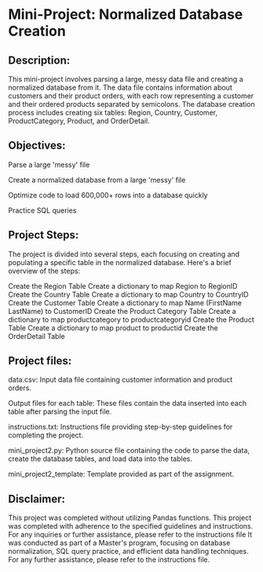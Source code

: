 # Mini-Project: Normalized Database Creation

## Description:
This mini-project involves parsing a large, messy data file and creating a normalized database from it. The data file contains information about customers and their product orders, with each row representing a customer and their ordered products separated by semicolons. The database creation process includes creating six tables: Region, Country, Customer, ProductCategory, Product, and OrderDetail.

## Objectives:
Parse a large 'messy' file

Create a normalized database from a large 'messy' file

Optimize code to load 600,000+ rows into a database quickly

Practice SQL queries

## Project Steps:
The project is divided into several steps, each focusing on creating and populating a specific table in the normalized database. Here's a brief overview of the steps:

Create the Region Table
Create a dictionary to map Region to RegionID
Create the Country Table
Create a dictionary to map Country to CountryID
Create the Customer Table
Create a dictionary to map Name (FirstName LastName) to CustomerID
Create the Product Category Table
Create a dictionary to map productcategory to productcategoryid
Create the Product Table
Create a dictionary to map product to productid
Create the OrderDetail Table

## Project files:
data.csv: Input data file containing customer information and product orders.

Output files for each table: These files contain the data inserted into each table after parsing the input file.

instructions.txt: Instructions file providing step-by-step guidelines for completing the project.

mini_project2.py: Python source file containing the code to parse the data, create the database tables, and load data into the tables.

mini_project2_template: Template provided as part of the assignment.

## Disclaimer:
This project was completed without utilizing Pandas functions. This project was completed with adherence to the specified guidelines and instructions. For any inquiries or further assistance, please refer to the instructions file  It was conducted as part of a Master's program, focusing on database normalization, SQL query practice, and efficient data handling techniques. For any further assistance, please refer to the instructions file.
